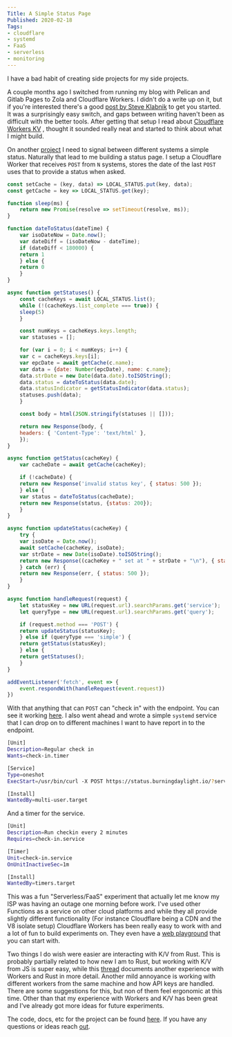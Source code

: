 ```yaml
---
Title: A Simple Status Page
Published: 2020-02-18
Tags:
- cloudflare
- systemd
- FaaS
- serverless
- monitoring
---
```


I have a bad habit of creating side projects for my side projects.

A couple months ago I switched from running my blog with Pelican and Gitlab
Pages to Zola and Cloudflare Workers. I didn't do a write up on it, but if
you're interested there's a good
[post by Steve Klabnik](https://words.steveklabnik.com/porting-steveklabnik-com-to-workers-sites-and-zola)
to get you started. It was a surprisingly easy switch, and gaps between
writing haven't been as difficult with the better tools. After getting that
setup I read about
[Cloudflare Workers KV](https://developers.cloudflare.com/workers/reference/storage)
, thought it sounded really neat and started to think about what I might build.

On another [project](/posts/train-all-the-things-planning) I need to signal
between different systems a simple status. Naturally that lead to me building a
status page. I setup a Cloudflare Worker that receives `POST` from `N` systems,
stores the date of the last `POST` uses that to provide a status when asked.

```javascript
const setCache = (key, data) => LOCAL_STATUS.put(key, data);
const getCache = key => LOCAL_STATUS.get(key);

function sleep(ms) {
    return new Promise(resolve => setTimeout(resolve, ms));
}

function dateToStatus(dateTime) {
    var isoDateNow = Date.now();
    var dateDiff = (isoDateNow - dateTime);
    if (dateDiff < 180000) {
    return 1
    } else {
    return 0
    }
}

async function getStatuses() {
    const cacheKeys = await LOCAL_STATUS.list();
    while (!(cacheKeys.list_complete === true)) {
    sleep(5)
    }

    const numKeys = cacheKeys.keys.length;
    var statuses = [];

    for (var i = 0; i < numKeys; i++) {
    var c = cacheKeys.keys[i];
    var epcDate = await getCache(c.name);
    var data = {date: Number(epcDate), name: c.name};
    data.strDate = new Date(data.date).toISOString();
    data.status = dateToStatus(data.date);
    data.statusIndicator = getStatusIndicator(data.status);
    statuses.push(data);
    }

    const body = html(JSON.stringify(statuses || []));

    return new Response(body, {
    headers: { 'Content-Type': 'text/html' },
    });
}

async function getStatus(cacheKey) {
    var cacheDate = await getCache(cacheKey);

    if (!cacheDate) {
    return new Response('invalid status key', { status: 500 });
    } else {
    var status = dateToStatus(cacheDate);
    return new Response(status, {status: 200});
    }
}

async function updateStatus(cacheKey) {
    try {
    var isoDate = Date.now();
    await setCache(cacheKey, isoDate);
    var strDate = new Date(isoDate).toISOString();
    return new Response((cacheKey + " set at " + strDate + "\n"), { status: 200 });
    } catch (err) {
    return new Response(err, { status: 500 });
    }
}

async function handleRequest(request) {
    let statusKey = new URL(request.url).searchParams.get('service');
    let queryType = new URL(request.url).searchParams.get('query');

    if (request.method === 'POST') {
    return updateStatus(statusKey);
    } else if (queryType === 'simple') {
    return getStatus(statusKey);
    } else {
    return getStatuses();
    }
}

addEventListener('fetch', event => {
    event.respondWith(handleRequest(event.request))
})
```

With that anything that can `POST` can "check in" with the endpoint. You can
see it working [here](https://status.burningdaylight.io/). I also went ahead
and wrote a simple `systemd` service that I can drop on to different machines
I want to have report in to the endpoint.

```bash
[Unit]
Description=Regular check in
Wants=check-in.timer

[Service]
Type=oneshot
ExecStart=/usr/bin/curl -X POST https://status.burningdaylight.io/?service=JETSON

[Install]
WantedBy=multi-user.target
```

And a timer for the service.

```bash
[Unit]
Description=Run checkin every 2 minutes
Requires=check-in.service

[Timer]
Unit=check-in.service
OnUnitInactiveSec=1m

[Install]
WantedBy=timers.target
```

This was a fun "Serverless/FaaS" experiment that actually let me know my ISP
was having an outage one morning before work. I've used other Functions as a
service on other cloud platforms and while they all provide slightly different
functionality (For instance Cloudflare being a CDN and the V8 isolate setup)
Cloudflare Workers has been really easy to work with and a lot of fun to build
experiments on. They even have a [web playground](https://cloudflareworkers.com)
that you can start with.

Two things I do wish were easier are interacting with K/V from Rust. This is
probably partially related to how new I am to Rust, but working with K/V from
JS is super easy, while this
[thread](https://www.reddit.com/r/rust/comments/fdmzyh/serverless_rust_i_tried_it_with_cloudflare_workers/)
documents another experience with Workers and Rust in more detail. Another mild
annoyance is working with different workers from the same machine and how API
keys are handled. There are some suggestions for this, but non of them feel
ergonomic at this time. Other than that my experience with Workers and K/V has
been great and I've already got more ideas for future experiments.

The code, docs, etc for the project can be found
[here](https://git.burningdaylight.io/system-status). If you have any questions or
ideas reach [out](mailto:n0mn0m@burningdaylight.io).
